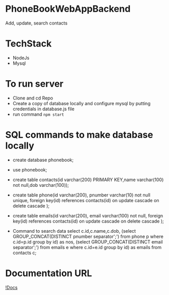 # PhoneBookWebAppBackend
Add, update, search contacts

# TechStack
- NodeJs
- Mysql

# To run server
- Clone and cd Repo
- Create a copy of database locally and configure mysql by putting credentials in database.js file
- run command `npm start`

# SQL commands to make database locally
- create database phonebook;
- use phonebook;
- create table contacts(id varchar(200) PRIMARY KEY,name varchar(100) not null,dob varchar(100));

- create table phone(id varchar(200), pnumber varchar(10) not null unique, foreign key(id) references contacts(id) on update cascade on delete cascade );

- create table emails(id varchar(200), email varchar(100) not null, foreign key(id) references contacts(id) on update cascade on delete cascade );

- Command to search data
select c.id,c.name,c.dob, (select GROUP_CONCAT(DISTINCT pnumber separator';') from phone p where c.id=p.id group by id) as nos, (select GROUP_CONCAT(DISTINCT email separator';') from emails e where c.id=e.id group by id) as emails from contacts c;

# Documentation URL
[!Docs](https://documenter.getpostman.com/view/11265641/TzmBCDQy)
